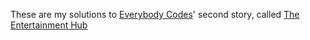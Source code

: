 These are my solutions to [Everybody Codes](https://everybody.codes)' second story, called [The Entertainment Hub](https://everybody.codes/story/2/quests)
